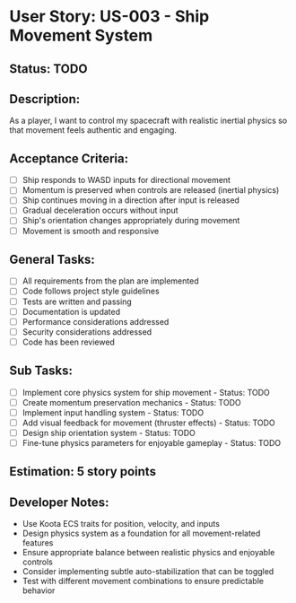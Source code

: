 # User Story: US-003 - Ship Movement System

## Status: TODO

## Description:

As a player, I want to control my spacecraft with realistic inertial physics so that movement feels authentic and engaging.

## Acceptance Criteria:

- [ ] Ship responds to WASD inputs for directional movement
- [ ] Momentum is preserved when controls are released (inertial physics)
- [ ] Ship continues moving in a direction after input is released
- [ ] Gradual deceleration occurs without input
- [ ] Ship's orientation changes appropriately during movement
- [ ] Movement is smooth and responsive

## General Tasks:

- [ ] All requirements from the plan are implemented
- [ ] Code follows project style guidelines
- [ ] Tests are written and passing
- [ ] Documentation is updated
- [ ] Performance considerations addressed
- [ ] Security considerations addressed
- [ ] Code has been reviewed

## Sub Tasks:

- [ ] Implement core physics system for ship movement - Status: TODO
- [ ] Create momentum preservation mechanics - Status: TODO
- [ ] Implement input handling system - Status: TODO
- [ ] Add visual feedback for movement (thruster effects) - Status: TODO
- [ ] Design ship orientation system - Status: TODO
- [ ] Fine-tune physics parameters for enjoyable gameplay - Status: TODO

## Estimation: 5 story points

## Developer Notes:

- Use Koota ECS traits for position, velocity, and inputs
- Design physics system as a foundation for all movement-related features
- Ensure appropriate balance between realistic physics and enjoyable controls
- Consider implementing subtle auto-stabilization that can be toggled
- Test with different movement combinations to ensure predictable behavior
